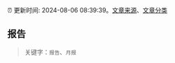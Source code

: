 :alarm_clock: 更新时间: 2024-08-06 08:39:39。[文章来源](/README.md)、[文章分类](/TAGS.md)

## 报告


> 关键字：`报告`、`月报`



